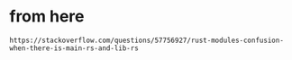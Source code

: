 
# from here

    https://stackoverflow.com/questions/57756927/rust-modules-confusion-when-there-is-main-rs-and-lib-rs
